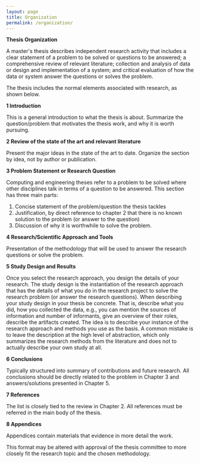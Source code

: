```yaml
---
layout: page
title: Organization
permalink: /organization/
---
```


**Thesis Organization**

A master's thesis describes independent research activity that includes a clear statement of a problem to be solved or questions to be answered; a comprehensive review of relevant literature; collection and analysis of data or design and implementation of a system; and critical evaluation of how the data or system answer the questions or solves the problem.

The thesis includes the normal elements associated with research, as shown below.

**1 Introduction**

This is a general introduction to what the thesis is about. Summarize the question/problem that motivates the thesis work, and why it is worth pursuing.

**2 Review of the state of the art and relevant literature**

Present the major ideas in the state of the art to date. Organize the section by idea, not by author or publication.

**3 Problem Statement or Research Question**

Computing and engineering theses refer to a problem to be solved where other disciplines talk in terms of a question to be answered. This section has three main parts:

1. Concise statement of the problem/question the thesis tackles
2. Justification, by direct reference to chapter 2 that there is no known solution to the problem (or answer to the question)
3. Discussion of why it is worthwhile to solve the problem.

**4 Research/Scientific Approach and Tools**

Presentation of the methodology that will be used to answer the research questions or solve the problem.

**5 Study Design and Results**

Once you select the research approach, you design the details of your research. The study design is the instantiation of the research approach that has the details of what you do in the research project to solve the research problem (or answer the research questions). When describing your study design in your thesis be concrete. That is, describe what you did, how you collected the data, e.g., you can mention the sources of information and number of informants, give an overview of their roles, describe the artifacts created.  The idea is to describe your instance of the research approach and methods you use as the basis. A common mistake is to leave the description at the high level of abstraction, which only summarizes the research methods from the literature and does not to actually describe your own study at all.

**6 Conclusions**

Typically structured into summary of contributions and future research. All conclusions should be directly related to the problem in Chapter 3 and answers/solutions presented in Chapter 5.

**7 References**

The list is closely tied to the review in Chapter 2. All references must be referred in the main body of the thesis.

**8 Appendices**

Appendices contain materials that evidence in more detail the work.

This format may be altered with approval of the thesis committee to more closely fit the research topic and the chosen methodology.